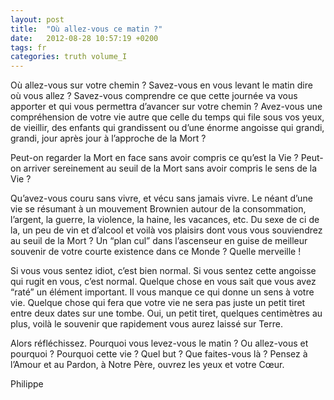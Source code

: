 ```yaml
---
layout: post
title:  "Où allez-vous ce matin ?"
date:   2012-08-28 10:57:19 +0200
tags: fr
categories: truth volume_I
---
```

Où allez-vous sur votre chemin ? Savez-vous en vous levant le matin dire où vous allez ? Savez-vous comprendre ce que cette journée va vous apporter et qui vous permettra d’avancer sur votre chemin ? Avez-vous une compréhension de votre vie autre que celle du temps qui file sous vos yeux, de vieillir, des enfants qui grandissent ou d’une énorme angoisse qui grandi, grandi, jour après jour à l’approche de la Mort ?

Peut-on regarder la Mort en face sans avoir compris ce qu’est la Vie ? Peut-on arriver sereinement au seuil de la Mort sans avoir compris le sens de la Vie ?

Qu’avez-vous couru sans vivre, et vécu sans jamais vivre. Le néant d’une vie se résumant à un mouvement Brownien autour de la consommation, l’argent, la guerre, la violence, la haine, les vacances, etc. Du sexe de ci de la, un peu de vin et d’alcool et voilà vos plaisirs dont vous vous souviendrez au seuil de la Mort ? Un “plan cul” dans l’ascenseur en guise de meilleur souvenir de votre courte existence dans ce Monde ? Quelle merveille !

Si vous vous sentez idiot, c’est bien normal. Si vous sentez cette angoisse qui rugit en vous, c’est normal. Quelque chose en vous sait que vous avez “raté” un élément important. Il vous manque ce qui donne un sens à votre vie. Quelque chose qui fera que votre vie ne sera pas juste un petit tiret entre deux dates sur une tombe. Oui, un petit tiret, quelques centimètres au plus, voilà le souvenir que rapidement vous aurez laissé sur Terre.

Alors réfléchissez. Pourquoi vous levez-vous le matin ? Ou allez-vous et pourquoi ? Pourquoi cette vie ? Quel but ? Que faites-vous là ? Pensez à l’Amour et au Pardon, à Notre Père, ouvrez les yeux et votre Cœur.

Philippe

<!-- 
Ce(tte) œuvre est mise à disposition selon les termes de la Licence Creative Commons Attribution - Pas d’Utilisation Commerciale 4.0 International.
-->
